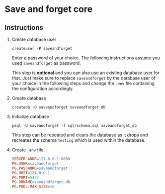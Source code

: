 # Save and forget core

## Instructions

1. Create database user

    ```shell
    createuser -P saveandforget
    ```

    Enter a password of your choice. The following instructions assume you
    used `saveandforget` as password.

    This step is **optional** and you can also use an existing database user
    for that. Just make sure to replace `saveandforget` by the database user
    of your choice in the following steps and change the `.env` file
    containing the configuration accordingly.

2. Create database

    ```shell
    createdb -O saveandforget saveandforget_db
    ```

3. Initialize database

    ```shell
    psql -U saveandforget -f sql/schema.sql saveandforget_db
    ```

    This step can be repeated and clears the database as it drops and
    recreates the schema `testing` which is used within the database.

4. Create `.env` file:

    ```ini
    SERVER_ADDR=127.0.0.1:8080
    PG.USER=saveandforget
    PG.PASSWORD=saveandforget
    PG.HOST=127.0.0.1
    PG.PORT=5432
    PG.DBNAME=saveandforget_db
    PG.POOL.MAX_SIZE=16
    ```
